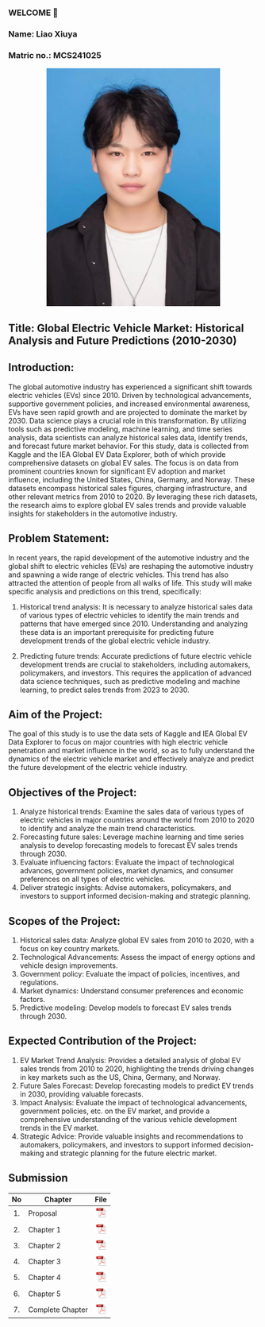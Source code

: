 
### WELCOME 👋
### Name:       Liao Xiuya                                                                            
### Matric no.: MCS241025            
<p align="center">
<img src="https://github.com/LIAOXIUYA/LIAOXIUYA/blob/main/image/b1d37031b7d37d607c14196d815032f.jpg#pic_center" width="350px">
</p>





## Title: Global Electric Vehicle Market: Historical Analysis and Future Predictions (2010-2030)

## Introduction:
The global automotive industry has experienced a significant shift towards electric vehicles (EVs) since 2010. Driven by technological advancements, supportive government policies, and increased environmental awareness, EVs have seen rapid growth and are projected to dominate the market by 2030. Data science plays a crucial role in this transformation. By utilizing tools such as predictive modeling, machine learning, and time series analysis, data scientists can analyze historical sales data, identify trends, and forecast future market behavior.
For this study, data is collected from Kaggle and the IEA Global EV Data Explorer, both of which provide comprehensive datasets on global EV sales. The focus is on data from prominent countries known for significant EV adoption and market influence, including the United States, China, Germany, and Norway. These datasets encompass historical sales figures, charging infrastructure, and other relevant metrics from 2010 to 2020. By leveraging these rich datasets, the research aims to explore global EV sales trends and provide valuable insights for stakeholders in the automotive industry.

## Problem Statement:
In recent years, the rapid development of the automotive industry and the global shift to electric vehicles (EVs) are reshaping the automotive industry and spawning a wide range of electric vehicles. This trend has also attracted the attention of people from all walks of life. This study will make specific analysis and predictions on this trend, specifically:

1. Historical trend analysis: It is necessary to analyze historical sales data of various types of electric vehicles to identify the main trends and patterns that have emerged since 2010. Understanding and analyzing these data is an important prerequisite for predicting future development trends of the global electric vehicle industry.

2. Predicting future trends: Accurate predictions of future electric vehicle development trends are crucial to stakeholders, including automakers, policymakers, and investors. This requires the application of advanced data science techniques, such as predictive modeling and machine learning, to predict sales trends from 2023 to 2030.

## Aim of the Project:
The goal of this study is to use the data sets of Kaggle and IEA Global EV Data Explorer to focus on major countries with high electric vehicle penetration and market influence in the world, so as to fully understand the dynamics of the electric vehicle market and effectively analyze and predict the future development of the electric vehicle industry.

## Objectives of the Project:
1.	Analyze historical trends: Examine the sales data of various types of electric vehicles in major countries around the world from 2010 to 2020 to identify and analyze the main trend characteristics.
2.	Forecasting future sales: Leverage machine learning and time series analysis to develop forecasting models to forecast EV sales trends through 2030.
3.	Evaluate influencing factors: Evaluate the impact of technological advances, government policies, market dynamics, and consumer preferences on all types of electric vehicles.
4.	Deliver strategic insights: Advise automakers, policymakers, and investors to support informed decision-making and strategic planning.

## Scopes of the Project:
1.	Historical sales data: Analyze global EV sales from 2010 to 2020, with a focus on key country markets.
2.	Technological Advancements: Assess the impact of energy options and vehicle design improvements.
3.	Government policy: Evaluate the impact of policies, incentives, and regulations.
4.	Market dynamics: Understand consumer preferences and economic factors.
5.	Predictive modeling: Develop models to forecast EV sales trends through 2030.

## Expected Contribution of the Project:
1.	EV Market Trend Analysis: Provides a detailed analysis of global EV sales trends from 2010 to 2020, highlighting the trends driving changes in key markets such as the US, China, Germany, and Norway.
2.	Future Sales Forecast: Develop forecasting models to predict EV trends in 2030, providing valuable forecasts.
3.	Impact Analysis: Evaluate the impact of technological advancements, government policies, etc. on the EV market, and provide a comprehensive understanding of the various vehicle development trends in the EV market.
4.	Strategic Advice: Provide valuable insights and recommendations to automakers, policymakers, and investors to support informed decision-making and strategic planning for the future electric market.

## Submission

| No  | Chapter     |                                                 File |
| :-: | ---------- | :---------------------------------------------------------------------------------------------------: |
|  1.  | Proposal | <a href="https://github.com/drshahizan/research-design/blob/main/proposal/proposal24251/LIAOXIUYA/Liao%20Xiuya_MCS241025.pdf"><img src="../../../images/pdf.svg" width="24px" height="24px"></a> |
|  2.  | Chapter 1 | <a href="https://github.com/drshahizan/research-design/blob/main/proposal/proposal24251/LIAOXIUYA/Chapter%201.pdf"><img src="../../../images/pdf.svg" width="24px" height="24px"></a> |
|  3.  | Chapter 2 | <a href="Chapter 2"><img src="../../../images/pdf.svg" width="24px" height="24px"></a> |
|  4.  | Chapter 3 | <a href="Chapter 3"><img src="../../../images/pdf.svg" width="24px" height="24px"></a> |
|  5.  | Chapter 4 | <a href="Chapter 4/"><img src="../../../images/pdf.svg" width="24px" height="24px"></a> |
|  6.  | Chapter 5 | <a href="Chapter 5/"><img src="../../../images/pdf.svg" width="24px" height="24px"></a> |
|  7.  | Complete Chapter | <a href="Complete Chapter"><img src="../../../images/pdf.svg" width="24px" height="24px"></a> |



